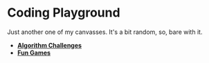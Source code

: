 # Coding Playground
Just another one of my canvasses. It's a bit random, so, bare with it.

- [**Algorithm Challenges**](algorithm_challenges/)
- [**Fun Games**](fun_games/)


